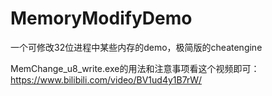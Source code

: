 # MemoryModifyDemo
一个可修改32位进程中某些内存的demo，极简版的cheatengine

MemChange_u8_write.exe的用法和注意事项看这个视频即可：https://www.bilibili.com/video/BV1ud4y1B7rW/

